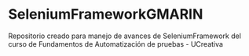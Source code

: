 # SeleniumFrameworkGMARIN
Repositorio creado para manejo de avances de SeleniumFramework del curso de Fundamentos de Automatización de pruebas - UCreativa
